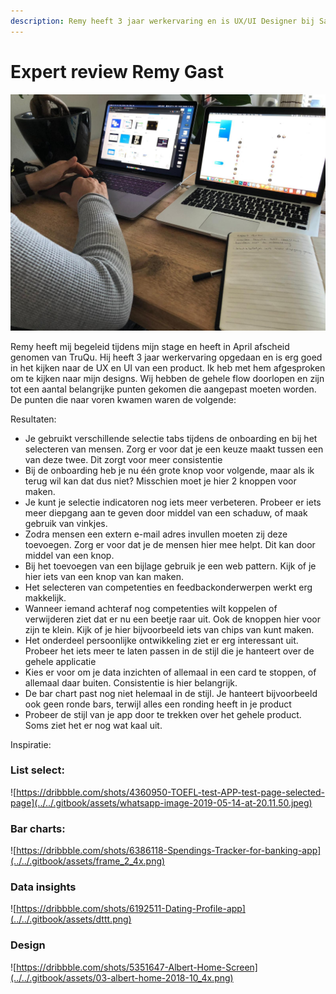 ```yaml
---
description: Remy heeft 3 jaar werkervaring en is UX/UI Designer bij Saxum
---
```


# Expert review Remy Gast

![Samen met Remy lopen we mijn app volledig door en testen we het prototype. ](../../.gitbook/assets/whatsapp-image-2019-05-16-at-11.58.07.jpeg)

Remy heeft mij begeleid tijdens mijn stage en heeft in April afscheid genomen van TruQu. Hij heeft 3 jaar werkervaring opgedaan en is erg goed in het kijken naar de UX en UI van een product. Ik heb met hem afgesproken om te kijken naar mijn designs. Wij hebben de gehele flow doorlopen en zijn tot een aantal belangrijke punten gekomen die aangepast moeten worden. De punten die naar voren kwamen waren de volgende:

Resultaten:

* Je gebruikt verschillende selectie tabs tijdens de onboarding en bij het selecteren van mensen. Zorg er voor dat je een keuze maakt tussen een van deze twee. Dit zorgt voor meer consistentie
* Bij de onboarding heb je nu één grote knop voor volgende, maar als ik terug wil kan dat dus niet? Misschien moet je hier 2 knoppen voor maken.
* Je kunt je selectie indicatoren nog iets meer verbeteren. Probeer er iets meer diepgang aan te geven door middel van een schaduw, of maak gebruik van vinkjes.
* Zodra mensen een extern e-mail adres invullen moeten zij deze toevoegen. Zorg er voor dat je de mensen hier mee helpt. Dit kan door middel van een knop.
* Bij het toevoegen van een bijlage gebruik je een web pattern. Kijk of je hier iets van een knop van kan maken.
* Het selecteren van competenties en feedbackonderwerpen werkt erg makkelijk.
* Wanneer iemand achteraf nog competenties wilt koppelen of verwijderen ziet dat er nu een beetje raar uit. Ook de knoppen hier voor zijn te klein. Kijk of je hier bijvoorbeeld iets van chips van kunt maken.
* Het onderdeel persoonlijke ontwikkeling ziet er erg interessant uit. Probeer het iets meer te laten passen in de stijl die je hanteert over de gehele applicatie
* Kies er voor om je data inzichten of allemaal in een card te stoppen, of allemaal daar buiten. Consistentie is hier belangrijk.
* De bar chart past nog niet helemaal in de stijl. Je hanteert bijvoorbeeld ook geen ronde bars, terwijl alles een ronding heeft in je product
* Probeer de stijl van je app door te trekken over het gehele product. Soms ziet het er nog wat kaal uit.

Inspiratie:

### List select:

![https://dribbble.com/shots/4360950-TOEFL-test-APP-test-page-selected-page](../../.gitbook/assets/whatsapp-image-2019-05-14-at-20.11.50.jpeg)

### Bar charts:

![https://dribbble.com/shots/6386118-Spendings-Tracker-for-banking-app](../../.gitbook/assets/frame_2_4x.png)

### Data insights

![https://dribbble.com/shots/6192511-Dating-Profile-app](../../.gitbook/assets/dttt.png)

### Design

![https://dribbble.com/shots/5351647-Albert-Home-Screen](../../.gitbook/assets/03-albert-home-2018-10_4x.png)

